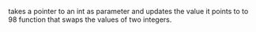 takes a pointer to an int as parameter and updates the value it points to to 98
function that swaps the values of two integers.
